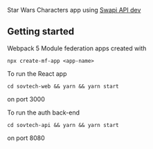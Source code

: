 Star Wars Characters app using [Swapi API dev](https://swapi.dev/api)

## Getting started

Webpack 5 Module federation apps created with

```
npx create-mf-app <app-name>
```

To run the React app

```
cd sovtech-web && yarn && yarn start

```
on port 3000


To run the auth back-end

```
cd sovtech-api && yarn && yarn start

```
on port 8080
